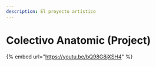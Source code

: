 ```yaml
---
description: El proyecto artístico
---
```


# Colectivo Anatomic \(Project\)



{% embed url="https://youtu.be/bQ98G8jXSH4" %}



